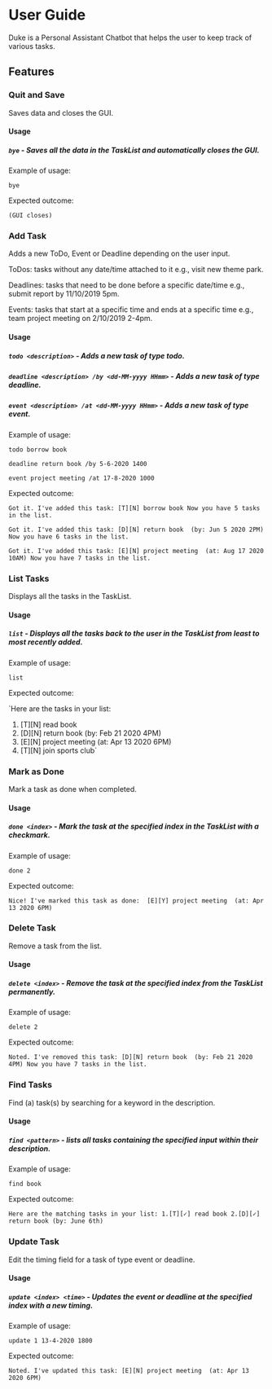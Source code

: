 # User Guide
Duke is a Personal Assistant Chatbot that helps the user to keep track of various tasks.

## Features 

### Quit and Save
Saves data and closes the GUI.

#### Usage

##### `bye` - Saves all the data in the TaskList and automatically closes the GUI.

Example of usage: 

`bye`

Expected outcome:

`(GUI closes)`

### Add Task
Adds a new ToDo, Event or Deadline depending on the user input.

ToDos: tasks without any date/time attached to it e.g., visit new theme park.

Deadlines: tasks that need to be done before a specific date/time e.g., submit report by 11/10/2019 5pm.

Events: tasks that start at a specific time and ends at a specific time e.g., team project meeting on 2/10/2019 2-4pm.

#### Usage

##### `todo <description>` - Adds a new task of type todo.
##### `deadline <description> /by <dd-MM-yyyy HHmm>` - Adds a new task of type deadline.
##### `event <description> /at <dd-MM-yyyy HHmm>` - Adds a new task of type event.

Example of usage: 

`todo borrow book`

`deadline return book /by 5-6-2020 1400`

`event project meeting /at 17-8-2020 1000`

Expected outcome:

`Got it. I've added this task:
 [T][N] borrow book
 Now you have 5 tasks in the list.`
 
`Got it. I've added this task:
 [D][N] return book  (by: Jun 5 2020 2PM)
 Now you have 6 tasks in the list.`
 
`Got it. I've added this task:
 [E][N] project meeting  (at: Aug 17 2020 10AM)
 Now you have 7 tasks in the list.`

### List Tasks
Displays all the tasks in the TaskList.

#### Usage

##### `list` - Displays all the tasks back to the user in the TaskList from least to most recently added.

Example of usage: 

`list`

Expected outcome:

`Here are the tasks in your list:
 1. [T][N] read book
 2. [D][N] return book  (by: Feb 21 2020 4PM)
 3. [E][N] project meeting  (at: Apr 13 2020 6PM)
 4. [T][N] join sports club`

### Mark as Done
Mark a task as done when completed.

#### Usage

##### `done <index>` - Mark the task at the specified index in the TaskList with a checkmark.

Example of usage: 

`done 2`

Expected outcome:

`Nice! I've marked this task as done: 
 [E][Y] project meeting  (at: Apr 13 2020 6PM)`

### Delete Task
Remove a task from the list.

#### Usage

##### `delete <index>` - Remove the task at the specified index from the TaskList permanently.

Example of usage: 

`delete 2`

Expected outcome:

`Noted. I've removed this task:
 [D][N] return book  (by: Feb 21 2020 4PM)
 Now you have 7 tasks in the list.`

### Find Tasks
Find (a) task(s) by searching for a keyword in the description.

#### Usage

##### `find <pattern>` - lists all tasks containing the specified input <pattern> within their description.

Example of usage: 

`find book`

Expected outcome:

`Here are the matching tasks in your list:
      1.[T][✓] read book
      2.[D][✓] return book (by: June 6th)`

### Update Task 
Edit the timing field for a task of type event or deadline.

#### Usage

##### `update <index> <time>` - Updates the event or deadline at the specified index with a new timing.

Example of usage: 

`update 1 13-4-2020 1800`

Expected outcome:

`Noted. I've updated this task:
 [E][N] project meeting  (at: Apr 13 2020 6PM)`